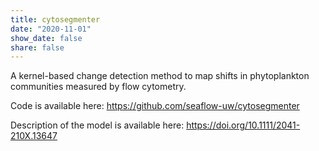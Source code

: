 ```yaml
---
title: cytosegmenter
date: "2020-11-01"
show_date: false
share: false
---
```

A kernel-based change detection method to map shifts in phytoplankton communities measured by flow cytometry. 

<!--more--> 

Code is available here: https://github.com/seaflow-uw/cytosegmenter 

Description of the model is available here: https://doi.org/10.1111/2041-210X.13647

